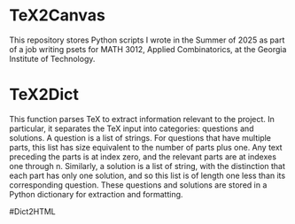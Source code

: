 # TeX2Canvas
This repository stores Python scripts I wrote in the Summer of 2025 as part of a job writing psets for MATH 3012, Applied Combinatorics, at the Georgia Institute of Technology.

# TeX2Dict
This function parses TeX to extract information relevant to the project. In particular, it separates the TeX input into categories: questions and solutions. A question is a list of strings. For questions that have multiple parts, this list has size equivalent to the number of parts plus one. Any text preceding the parts is at index zero, and the relevant parts are at indexes one through n. Similarly, a solution is a list of string, with the distinction that each part has only one solution, and so this list is of length one less than its corresponding question.
These questions and solutions are stored in a Python dictionary for extraction and formatting.

#Dict2HTML
